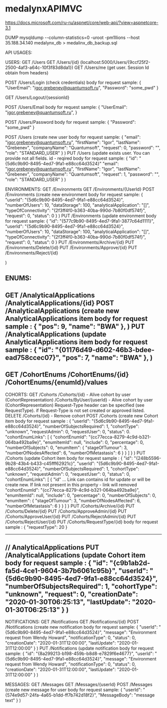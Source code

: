 # medalynxAPIMVC
https://docs.microsoft.com/ru-ru/aspnet/core/web-api/?view=aspnetcore-3.1

DUMP
mysqldump --column-statistics=0 -uroot -pm1llions --host 35.188.34.140 medalynx_db > medalinx_db_backup.sql


API USAGES:

USERS:
GET /Users
GET /Users/{id} (localhost:5000/Users/{9ccf25f2-2500-4af3-a64c-10f3f83d8da1})
GET /Users/me (get user. Session Id obtain from headers)

POST /Users/Login (check credentials)
        body for request sample:
        {
            "UserEmail": "igor.grebenev@quantumsoft.ru",
            "Password": "some_pwd"
        }

GET /Users/Logout/{sessionId}

POST /Users/Email
        body for request sample:
        {
            "UserEmail": "igor.grebenev@quantumsoft.ru",
        }

POST /Users/Password
        body for request sample:
        {
            "Password": "some_pwd"
        }

POST /Users (create new user
        body for request sample:
        {
            "email": "igor.grebenev@quantumsoft.ru",
            "firstName": "Igor",
            "lastName": "Grebenev",
            "companyName": "Quantumsoft",
            "request": 0,
            "password": "",
            "role": "STANDARD_USER"
        }
)
PUT /Users (update exists user. You can provide not all fields. id - reqired
        body for request sample:
        {
            "id": "{5d6c9b90-8495-4ed7-9fa1-e88cc64d3524}"
            "email": "igor.grebenev@quantumsoft.ru",
            "firstName": "Igor",
            "lastName": "Grebenev",
            "companyName": "Quantumsoft",
            "request": 1,
            "password": "",
            "role": "STANDARD_USER"
        }
)

ENVIRONMENTS:
GET /Environments
GET /Environments/{UserId}
POST /Environments (create new environment
        body for request sample:
        {
            "userId": "{5d6c9b90-8495-4ed7-9fa1-e88cc64d3524}",
            "numberOfUsers": 10,
            "dataStorage": 100,
            "analyticalApplication": "[]",
            "typeOfConnectivity": "{2f3ff4f0-b363-40ba-990d-7b80f0df574f}",
            "request": 0,
            "status": 0
        }
)
PUT /Environments (update environment
        body for request sample:
        {
            "id": "{577c9b90-8495-4ed7-9fa1-3877c64d1111}",
            "userId": "{5d6c9b90-8495-4ed7-9fa1-e88cc64d3524}",
            "numberOfUsers": 10,
            "dataStorage": 100,
            "analyticalApplication": "[]",
            "typeOfConnectivity": "{2f3ff4f0-b363-40ba-990d-7b80f0df574f}",
            "request": 0,
            "status": 0
        }
PUT /Environments/Archive/{id}
PUT /Environments/Delete/{id}
PUT /Environments/Approve/{id}
PUT /Environments/Reject/{id}

)

ENUMS:
----------------------------------------------------------------------------------------------------------------------
GET
    /AnalyticalApplications
    /AnalyticalApplications/{id}
POST
    /AnalyticalApplications (create new AnalyticalApplications item
        body for request sample :
        {
            "pos": 9,
            "name": "BWA"
        },
)
PUT
    /AnalyticalApplications (update AnalyticalApplications item
        body for request sample :
        {
            "id": "{01176d49-d602-46b3-bdee-ead758ccec07}",
            "pos": 7,
            "name": "BWA"
        },
)
----------------------------------------------------------------------------------------------------------------------
GET
    /CohortEnums
    /CohortEnums/{id}
    /CohortEnums/{enumId}/values
----------------------------------------------------------------------------------------------------------------------


COHORTS:
GET
    /Cohorts
    /Cohorts/{id} - Alive cohort by user (CohortRepresentation)
    /Cohorts/ByUser/{userId} - Alive cohort by user (CohortRepresentation) Request-Type header can be specified (see RequestType). if Request-Type is not set created or approved listed.
DELETE
    /Cohorts/{id} - Remove cohort
POST
    /Cohorts (create new Cohort item
        body for request sample :
        {
            "userId": "{5d6c9b90-8495-4ed7-9fa1-e88cc64d3524}",
            "numberOfSubjectsRequired": 1,
            "cohortType": "unknown",
            "requestAdmin": 0,
            "requestUser": 0,
            "status": 0.
            "cohortEnumLinks": [
                {
                "cohortEnumId": "{cc77ecca-8279-4c9d-b321-064ba492ba9e}",
                "enumItemId": null,
                "include": 0,
                "percentage": 0,
                "numberOfSubjects": 0,
                "enumItem":
                    {
                        "stageOfTumour": 3,
                        "numberOfNodesAffected": 6,
                        "numberOfMetastasis": 6
                    }
                }
            ]
        }
)
PUT
    /Cohorts (update Cohort item
        body for request sample :
        {
            "id": "{248b5596-9b28-43b4-b433-c45fff62921c}",
            "userId": "{5d6c9b90-8495-4ed7-9fa1-e88cc64d3524}",
            "numberOfSubjectsRequired": 1,
            "cohortType": "unknown",
            "requestAdmin": 0,
            "requestUser": 0,
            "status": 0,
            "cohortEnumLinks": [
                {
                "id" ... Link can contains id for update or will be create new. If link not present in this property - link will removed
                "cohortEnumId": "{cc77ecca-8279-4c9d-b321-064ba492ba9e}",
                "enumItemId": null,
                "include": 0,
                "percentage": 0,
                "numberOfSubjects": 0,
                "enumItem":
                    {
                        "stageOfTumour": 3,
                        "numberOfNodesAffected": 6,
                        "numberOfMetastasis": 6
                    }
                }
            ]
        }
PUT /Cohorts/Archive/{id}
PUT /Cohorts/Delete/{id}
PUT /Cohorts/ApproveAdmin/{id}
PUT /Cohorts/ApproveUser/{id}
PUT /Cohorts/RejectAdmin/{id}
PUT /Cohorts/RejectUser/{id}
PUT /Cohorts/RequestType/{id}
        body for request sample :
        {
            "requestType": 20
        }

----------------------------------------------------------------------------------------------------------------------
// AnalyticalApplications
PUT
    /AnalyticalApplications (update Cohort item
        body for request sample :
        {
            "id": "{c9b1ab2d-fa5d-4ce1-9604-3b7b6061c95b}",
            "userId": "{5d6c9b90-8495-4ed7-9fa1-e88cc64d3524}",
            "numberOfSubjectsRequired": 1,
            "cohortType": "unknown",
            "request": 0,
            "creationDate": "2020-01-30T06:25:13",
            "lastUpdate": "2020-01-30T06:25:13"
        }
)
----------------------------------------------------------------------------------------------------------------------
NOTIFICATIONS:
GET /Notifications
GET /Notifications/{id}
POST /Notifications (create new notification
        body for request sample:
        {
            "userId": "{5d6c9b90-8495-4ed7-9fa1-e88cc64d3524}",
            "message": "Environment request from Wendy Howard",
            "notificationType": 0,
            "status": 0,
            "creationDate": "2020-01-31T12:00:00",
            "lastUpdate": "2020-01-31T12:00:00"
        }
)
PUT /Notifications (update notification
        body for request sample:
        {
            "id": "{8a299213-b198-459b-b8d8-e7829f6e4677}",
            "userId": "{5d6c9b90-8495-4ed7-9fa1-e88cc64d3524}",
            "message": "Environment request from Wendy Howard",
            "notificationType": 0,
            "status": 0,
            "creationDate": "2020-01-31T12:00:00",
            "lastUpdate": "2020-01-31T12:00:00"
        }
)

MESSAGES:
GET /Messages
GET /Messages/{userId}
POST /Messages (create new message for user
        body for request sample:
        {
            "userId": "{574e9d57-24fa-4a65-b1dd-ff7b742d18f2}",
            "MessageBody": "message text"
        }
)
